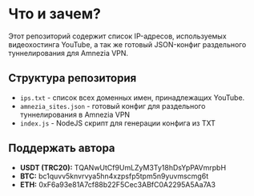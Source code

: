 # Что и зачем?

Этот репозиторий содержит список IP-адресов, используемых видеохостинга YouTube, а так же готовый JSON-конфиг раздельного туннелирования для Amnezia VPN. 


## Структура репозитория

- `ips.txt` - список всех доменных имен, принадлежащих YouTube.
- `amnezia_sites.json` - готовый конфиг для раздельного туннелирования в Amnezia VPN
- `index.js` - NodeJS скрипт для генерации конфига из TXT 


## Поддержать автора

- **USDT (TRC20):** TQANwUtCf9UmLZyM3Ty18hDsYpPAVmrpbH
- **BTC:** bc1quvv5knvrvya5hn4xzpsfp5tpm5n9yuvmscmg6t
- **ETH:** 0xF6a93e81A7cf88b22F5Cec3ABfC0A2295A5Aa7A3
